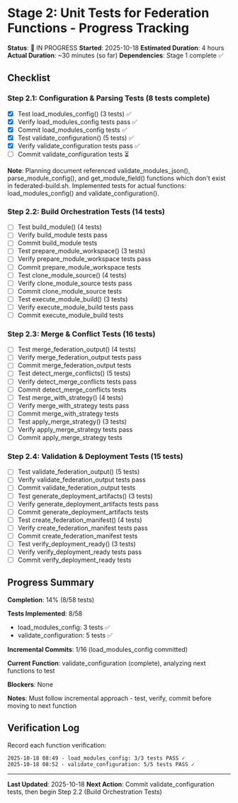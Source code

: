 # Stage 2: Unit Tests for Federation Functions - Progress Tracking

**Status**: 🔄 IN PROGRESS
**Started**: 2025-10-18
**Estimated Duration**: 4 hours
**Actual Duration**: ~30 minutes (so far)
**Dependencies**: Stage 1 complete ✅

## Checklist

### Step 2.1: Configuration & Parsing Tests (8 tests complete)
- [x] Test load_modules_config() (3 tests) ✅
- [x] Verify load_modules_config tests pass ✅
- [x] Commit load_modules_config tests ✅
- [x] Test validate_configuration() (5 tests) ✅
- [x] Verify validate_configuration tests pass ✅
- [ ] Commit validate_configuration tests ⏳

**Note**: Planning document referenced validate_modules_json(), parse_module_config(),
and get_module_field() functions which don't exist in federated-build.sh. Implemented tests
for actual functions: load_modules_config() and validate_configuration().

### Step 2.2: Build Orchestration Tests (14 tests)
- [ ] Test build_module() (4 tests)
- [ ] Verify build_module tests pass
- [ ] Commit build_module tests
- [ ] Test prepare_module_workspace() (3 tests)
- [ ] Verify prepare_module_workspace tests pass
- [ ] Commit prepare_module_workspace tests
- [ ] Test clone_module_source() (4 tests)
- [ ] Verify clone_module_source tests pass
- [ ] Commit clone_module_source tests
- [ ] Test execute_module_build() (3 tests)
- [ ] Verify execute_module_build tests pass
- [ ] Commit execute_module_build tests

### Step 2.3: Merge & Conflict Tests (16 tests)
- [ ] Test merge_federation_output() (4 tests)
- [ ] Verify merge_federation_output tests pass
- [ ] Commit merge_federation_output tests
- [ ] Test detect_merge_conflicts() (5 tests)
- [ ] Verify detect_merge_conflicts tests pass
- [ ] Commit detect_merge_conflicts tests
- [ ] Test merge_with_strategy() (4 tests)
- [ ] Verify merge_with_strategy tests pass
- [ ] Commit merge_with_strategy tests
- [ ] Test apply_merge_strategy() (3 tests)
- [ ] Verify apply_merge_strategy tests pass
- [ ] Commit apply_merge_strategy tests

### Step 2.4: Validation & Deployment Tests (15 tests)
- [ ] Test validate_federation_output() (5 tests)
- [ ] Verify validate_federation_output tests pass
- [ ] Commit validate_federation_output tests
- [ ] Test generate_deployment_artifacts() (3 tests)
- [ ] Verify generate_deployment_artifacts tests pass
- [ ] Commit generate_deployment_artifacts tests
- [ ] Test create_federation_manifest() (4 tests)
- [ ] Verify create_federation_manifest tests pass
- [ ] Commit create_federation_manifest tests
- [ ] Test verify_deployment_ready() (3 tests)
- [ ] Verify verify_deployment_ready tests pass
- [ ] Commit verify_deployment_ready tests

## Progress Summary

**Completion**: 14% (8/58 tests)

**Tests Implemented**: 8/58
- load_modules_config: 3 tests ✅
- validate_configuration: 5 tests ✅

**Incremental Commits**: 1/16 (load_modules_config committed)

**Current Function**: validate_configuration (complete), analyzing next functions to test

**Blockers**: None

**Notes**: Must follow incremental approach - test, verify, commit before moving to next function

## Verification Log

Record each function verification:
```
2025-10-18 08:49 - load_modules_config: 3/3 tests PASS ✓
2025-10-18 08:52 - validate_configuration: 5/5 tests PASS ✓
```

---

**Last Updated**: 2025-10-18
**Next Action**: Commit validate_configuration tests, then begin Step 2.2 (Build Orchestration Tests)
